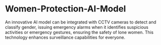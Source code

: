 # Women-Protection-AI-Model
An innovative AI model can be integrated with CCTV cameras to detect and classify gender, issuing emergency alarms when it identifies suspicious activities or emergency gestures, ensuring the safety of lone women. This technology enhances surveillance capabilities for everyone.
